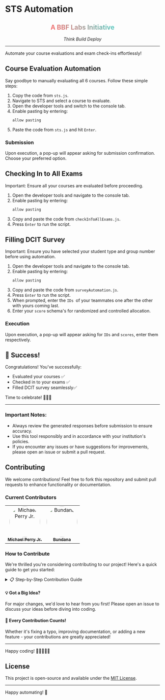 # STS Automation
<div align="center">
  <!-- <img src="/assets/bbf.jpg" alt="BBF Labs Logo" width="150" height="150" style="border-radius:15%;"> -->
  <h2>
    <span style="background: linear-gradient(45deg, #FF6B6B, #4ECDC4); -webkit-background-clip: text; -webkit-text-fill-color: transparent;">
      A BBF Labs Initiative
    </span>
  </h2>
  <p><em>Think Build Deploy</em></p>
</div>

---

Automate your course evaluations and exam check-ins effortlessly!

## Course Evaluation Automation

Say goodbye to manually evaluating all 6 courses. Follow these simple steps:

1. Copy the code from `sts.js`.
2. Navigate to STS and select a course to evaluate.
3. Open the developer tools and switch to the console tab.
4. Enable pasting by entering:
   ```cpp
   allow pasting
   ```
5. Paste the code from `sts.js` and hit `Enter`.

### Submission
Upon execution, a pop-up will appear asking for submission confirmation. Choose your preferred option.

## Checking In to All Exams

Important: Ensure all your courses are evaluated before proceeding.

1. Open the developer tools and navigate to the console tab.
2. Enable pasting by entering:
    ```cpp
   allow pasting
   ```
3. Copy and paste the code from `checkInToAllExams.js`.
4. Press `Enter` to run the script.

## Filling DCIT Survey

Important: Ensure you have selected your student type and group number before using automation.

1. Open the developer tools and navigate to the console tab.
2. Enable pasting by entering:
    ```cpp
   allow pasting
   ```
3. Copy and paste the code from `surveyAutomation.js`.
4. Press `Enter` to run the script.
5. When prompted, enter the `IDs `of your teammates one after the other with yours coming last.
6. Enter your `score` schema's for randomized and controlled allocation.

### Execution
Upon execution, a pop-up will appear asking for `IDs` and `scores`, enter them respectively.

## 🎉 Success!

Congratulations! You've successfully:
- Evaluated your courses ✅
- Checked in to your exams ✅
- Filled DCIT survey seamlessly✅

Time to celebrate! 🥳💃🤘

---

### Important Notes:
- Always review the generated responses before submission to ensure accuracy.
- Use this tool responsibly and in accordance with your institution's policies.
- If you encounter any issues or have suggestions for improvements, please open an issue or submit a pull request.

## Contributing

We welcome contributions! Feel free to fork this repository and submit pull requests to enhance functionality or documentation.

### Current Contributors

<table>
  <tr>
    <td align="center">
      <a href="https://github.com/michaelperryjnr">
        <img src="https://github.com/michaelperryjnr.png" width="100px;" alt="Michael Perry Jr." style="border-radius:50%;"><br />
        <sub><b>Michael Perry Jr.</b></sub>
      </a>
    </td>
    <td align="center">
      <a href="https://github.com/bundana">
        <img src="https://github.com/bundana.png" width="100px;" alt="Bundana" style="border-radius:50%;"><br />
        <sub><b>Bundana</b></sub>
      </a>
    </td>
  </tr>
</table>

### How to Contribute

We're thrilled you're considering contributing to our project! Here's a quick guide to get you started:

<details>
<summary>📋 Step-by-Step Contribution Guide</summary>

1. 🍴 Fork the repository
2. 🌿 Create a new branch `git checkout -b feature/YourAmazingFeature`
3. 🛠️ Make your awesome changes
4. 💾 Commit your changes `git commit -m '✨ Add some AmazingFeature'`
5. 🚀 Push to your branch `git push origin feature/YourAmazingFeature`
6. 🔄 Open a Pull Request
</details>

#### 💡 Got a Big Idea?

For major changes, we'd love to hear from you first! Please open an issue to discuss your ideas before diving into coding.

#### 🌟 Every Contribution Counts!

Whether it's fixing a typo, improving documentation, or adding a new feature - your contributions are greatly appreciated!

---

Happy coding! 🎉👩‍💻👨‍💻

## License

This project is open-source and available under the [MIT License](LICENSE).

---

Happy automating! 🚀